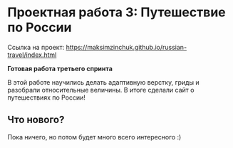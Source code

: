# Проектная работа 3: Путешествие по России

Ссылка на проект: https://maksimzinchuk.github.io/russian-travel/index.html

**Готовая работа третьего спринта**

В этой работе научились делать адаптивную верстку, гриды и разобрали относительные величины.
В итоге сделали сайт о путешествиях по России!

## **Что нового?**

Пока ничего, но потом будет много всего интересного :)

